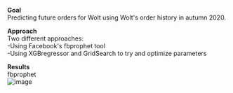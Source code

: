 **Goal**  
Predicting future orders for Wolt using Wolt's order history in autumn 2020.

**Approach**  
Two different approaches:  
  -Using Facebook's fbprophet tool  
  -Using XGBregressor and GridSearch to try and optimize parameters  

**Results**  
fbprophet  
![image](https://user-images.githubusercontent.com/67264647/109420405-ee227880-79da-11eb-9c3f-0964ac988906.png)


